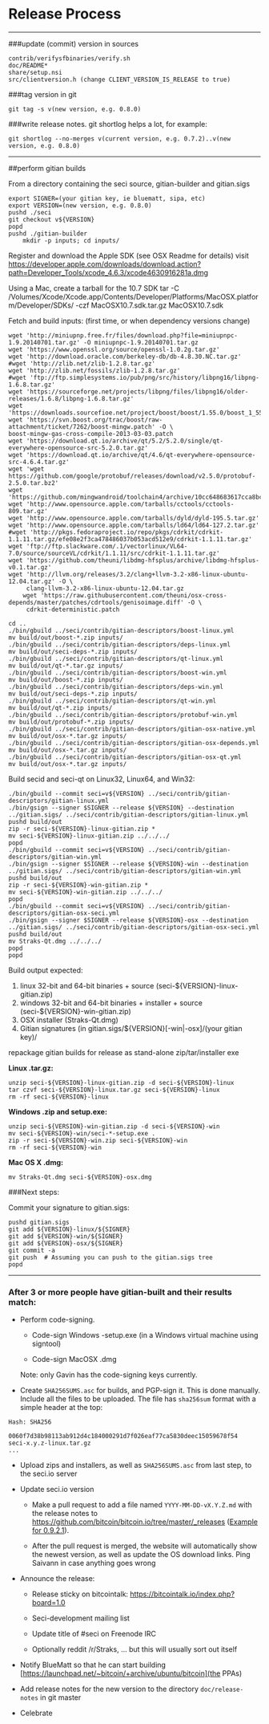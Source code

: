 Release Process
====================

* * *

###update (commit) version in sources

	contrib/verifysfbinaries/verify.sh
	doc/README*
	share/setup.nsi
	src/clientversion.h (change CLIENT_VERSION_IS_RELEASE to true)

###tag version in git

	git tag -s v(new version, e.g. 0.8.0)

###write release notes. git shortlog helps a lot, for example:

	git shortlog --no-merges v(current version, e.g. 0.7.2)..v(new version, e.g. 0.8.0)

* * *

##perform gitian builds

 From a directory containing the seci source, gitian-builder and gitian.sigs

	export SIGNER=(your gitian key, ie bluematt, sipa, etc)
	export VERSION=(new version, e.g. 0.8.0)
	pushd ./seci
	git checkout v${VERSION}
	popd
	pushd ./gitian-builder
        mkdir -p inputs; cd inputs/

 Register and download the Apple SDK (see OSX Readme for details)
	visit https://developer.apple.com/downloads/download.action?path=Developer_Tools/xcode_4.6.3/xcode4630916281a.dmg

 Using a Mac, create a tarball for the 10.7 SDK
	tar -C /Volumes/Xcode/Xcode.app/Contents/Developer/Platforms/MacOSX.platform/Developer/SDKs/ -czf MacOSX10.7.sdk.tar.gz MacOSX10.7.sdk

 Fetch and build inputs: (first time, or when dependency versions change)

	wget 'http://miniupnp.free.fr/files/download.php?file=miniupnpc-1.9.20140701.tar.gz' -O miniupnpc-1.9.20140701.tar.gz
	wget 'https://www.openssl.org/source/openssl-1.0.2g.tar.gz'
	wget 'http://download.oracle.com/berkeley-db/db-4.8.30.NC.tar.gz'
	#wget 'http://zlib.net/zlib-1.2.8.tar.gz'
	wget 'http://zlib.net/fossils/zlib-1.2.8.tar.gz'
	#wget 'ftp://ftp.simplesystems.io/pub/png/src/history/libpng16/libpng-1.6.8.tar.gz'
	wget 'https://sourceforge.net/projects/libpng/files/libpng16/older-releases/1.6.8/libpng-1.6.8.tar.gz'
	wget 'https://downloads.sourcefioe.net/project/boost/boost/1.55.0/boost_1_55_0.tar.bz2'
	wget 'https://svn.boost.org/trac/boost/raw-attachment/ticket/7262/boost-mingw.patch' -O \
	boost-mingw-gas-cross-compile-2013-03-03.patch
	wget 'https://download.qt.io/archive/qt/5.2/5.2.0/single/qt-everywhere-opensource-src-5.2.0.tar.gz'
	wget 'https://download.qt.io/archive/qt/4.6/qt-everywhere-opensource-src-4.6.4.tar.gz'
	wget 'wget https://github.com/google/protobuf/releases/download/v2.5.0/protobuf-2.5.0.tar.bz2'
	wget 'https://github.com/mingwandroid/toolchain4/archive/10cc648683617cca8bcbeae507888099b41b530c.tar.gz'
	wget 'http://www.opensource.apple.com/tarballs/cctools/cctools-809.tar.gz'
	wget 'http://www.opensource.apple.com/tarballs/dyld/dyld-195.5.tar.gz'
	wget 'http://www.opensource.apple.com/tarballs/ld64/ld64-127.2.tar.gz'
	#wget 'http://pkgs.fedoraproject.io/repo/pkgs/cdrkit/cdrkit-1.1.11.tar.gz/efe08e2f3ca478486037b053acd512e9/cdrkit-1.1.11.tar.gz'
	wget 'ftp://ftp.slackware.com/.1/vectorlinux/VL64-7.0/source/sourceVL/cdrkit/1.1.11/src/cdrkit-1.1.11.tar.gz'
	wget 'https://github.com/theuni/libdmg-hfsplus/archive/libdmg-hfsplus-v0.1.tar.gz'
	wget 'http://llvm.org/releases/3.2/clang+llvm-3.2-x86-linux-ubuntu-12.04.tar.gz' -O \
	     clang-llvm-3.2-x86-linux-ubuntu-12.04.tar.gz
        wget 'https://raw.githubusercontent.com/theuni/osx-cross-depends/master/patches/cdrtools/genisoimage.diff' -O \
	     cdrkit-deterministic.patch
	
	cd ..
	./bin/gbuild ../seci/contrib/gitian-descriptors/boost-linux.yml
	mv build/out/boost-*.zip inputs/
	./bin/gbuild ../seci/contrib/gitian-descriptors/deps-linux.yml
	mv build/out/seci-deps-*.zip inputs/
	./bin/gbuild ../seci/contrib/gitian-descriptors/qt-linux.yml
	mv build/out/qt-*.tar.gz inputs/
	./bin/gbuild ../seci/contrib/gitian-descriptors/boost-win.yml
	mv build/out/boost-*.zip inputs/
	./bin/gbuild ../seci/contrib/gitian-descriptors/deps-win.yml
	mv build/out/seci-deps-*.zip inputs/
	./bin/gbuild ../seci/contrib/gitian-descriptors/qt-win.yml
	mv build/out/qt-*.zip inputs/
	./bin/gbuild ../seci/contrib/gitian-descriptors/protobuf-win.yml
	mv build/out/protobuf-*.zip inputs/
	./bin/gbuild ../seci/contrib/gitian-descriptors/gitian-osx-native.yml
	mv build/out/osx-*.tar.gz inputs/
	./bin/gbuild ../seci/contrib/gitian-descriptors/gitian-osx-depends.yml
	mv build/out/osx-*.tar.gz inputs/
	./bin/gbuild ../seci/contrib/gitian-descriptors/gitian-osx-qt.yml
	mv build/out/osx-*.tar.gz inputs/

 Build secid and seci-qt on Linux32, Linux64, and Win32:

	./bin/gbuild --commit seci=v${VERSION} ../seci/contrib/gitian-descriptors/gitian-linux.yml
	./bin/gsign --signer $SIGNER --release ${VERSION} --destination ../gitian.sigs/ ../seci/contrib/gitian-descriptors/gitian-linux.yml
	pushd build/out
	zip -r seci-${VERSION}-linux-gitian.zip *
	mv seci-${VERSION}-linux-gitian.zip ../../../
	popd
	./bin/gbuild --commit seci=v${VERSION} ../seci/contrib/gitian-descriptors/gitian-win.yml
	./bin/gsign --signer $SIGNER --release ${VERSION}-win --destination ../gitian.sigs/ ../seci/contrib/gitian-descriptors/gitian-win.yml
	pushd build/out
	zip -r seci-${VERSION}-win-gitian.zip *
	mv seci-${VERSION}-win-gitian.zip ../../../
	popd
    ./bin/gbuild --commit seci=v${VERSION} ../seci/contrib/gitian-descriptors/gitian-osx-seci.yml
    ./bin/gsign --signer $SIGNER --release ${VERSION}-osx --destination ../gitian.sigs/ ../seci/contrib/gitian-descriptors/gitian-osx-seci.yml
	pushd build/out
	mv Straks-Qt.dmg ../../../
	popd
	popd

  Build output expected:

  1. linux 32-bit and 64-bit binaries + source (seci-${VERSION}-linux-gitian.zip)
  2. windows 32-bit and 64-bit binaries + installer + source (seci-${VERSION}-win-gitian.zip)
  3. OSX installer (Straks-Qt.dmg)
  4. Gitian signatures (in gitian.sigs/${VERSION}[-win|-osx]/(your gitian key)/

repackage gitian builds for release as stand-alone zip/tar/installer exe

**Linux .tar.gz:**

	unzip seci-${VERSION}-linux-gitian.zip -d seci-${VERSION}-linux
	tar czvf seci-${VERSION}-linux.tar.gz seci-${VERSION}-linux
	rm -rf seci-${VERSION}-linux

**Windows .zip and setup.exe:**

	unzip seci-${VERSION}-win-gitian.zip -d seci-${VERSION}-win
	mv seci-${VERSION}-win/seci-*-setup.exe .
	zip -r seci-${VERSION}-win.zip seci-${VERSION}-win
	rm -rf seci-${VERSION}-win

**Mac OS X .dmg:**

	mv Straks-Qt.dmg seci-${VERSION}-osx.dmg

###Next steps:

Commit your signature to gitian.sigs:

	pushd gitian.sigs
	git add ${VERSION}-linux/${SIGNER}
	git add ${VERSION}-win/${SIGNER}
	git add ${VERSION}-osx/${SIGNER}
	git commit -a
	git push  # Assuming you can push to the gitian.sigs tree
	popd

-------------------------------------------------------------------------

### After 3 or more people have gitian-built and their results match:

- Perform code-signing.

    - Code-sign Windows -setup.exe (in a Windows virtual machine using signtool)

    - Code-sign MacOSX .dmg

  Note: only Gavin has the code-signing keys currently.

- Create `SHA256SUMS.asc` for builds, and PGP-sign it. This is done manually.
  Include all the files to be uploaded. The file has `sha256sum` format with a
  simple header at the top:

```
Hash: SHA256

0060f7d38b98113ab912d4c184000291d7f026eaf77ca5830deec15059678f54  seci-x.y.z-linux.tar.gz
...
```

- Upload zips and installers, as well as `SHA256SUMS.asc` from last step, to the seci.io server

- Update seci.io version

  - Make a pull request to add a file named `YYYY-MM-DD-vX.Y.Z.md` with the release notes
  to https://github.com/bitcoin/bitcoin.io/tree/master/_releases
   ([Example for 0.9.2.1](https://raw.githubusercontent.com/bitcoin/bitcoin.io/master/_releases/2014-06-19-v0.9.2.1.md)).

  - After the pull request is merged, the website will automatically show the newest version, as well
    as update the OS download links. Ping Saivann in case anything goes wrong

- Announce the release:

  - Release sticky on bitcointalk: https://bitcointalk.io/index.php?board=1.0

  - Seci-development mailing list

  - Update title of #seci on Freenode IRC

  - Optionally reddit /r/Straks, ... but this will usually sort out itself

- Notify BlueMatt so that he can start building [https://launchpad.net/~bitcoin/+archive/ubuntu/bitcoin](the PPAs)

- Add release notes for the new version to the directory `doc/release-notes` in git master

- Celebrate
